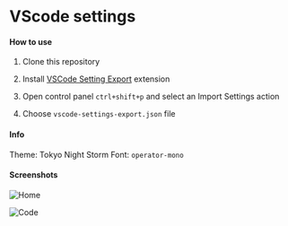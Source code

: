 # VScode settings

#### How to use

1. Clone this repository

2. Install [VSCode Setting Export](https://marketplace.visualstudio.com/items?itemName=jeferwang.vscode-setting-export) extension

3. Open control panel `ctrl+shift+p` and select an Import Settings action

4. Choose `vscode-settings-export.json` file

#### Info
Theme: Tokyo Night Storm
Font: `operator-mono`

#### Screenshots

![Home](/res/home.jpg)

![Code](/res/code/code.png)
